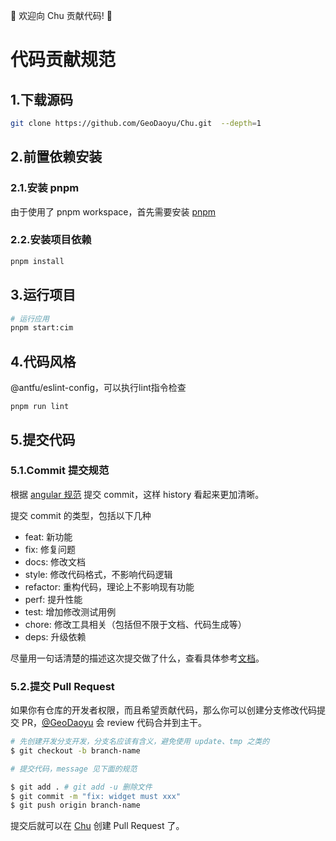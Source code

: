 🎉 欢迎向 Chu 贡献代码! 🎉

# 代码贡献规范

## 1.下载源码

```bash
git clone https://github.com/GeoDaoyu/Chu.git  --depth=1
```

## 2.前置依赖安装

### 2.1.安装 pnpm

由于使用了 pnpm workspace，首先需要安装 [pnpm](https://pnpm.io/installation)

### 2.2.安装项目依赖

```bash
pnpm install
```

## 3.运行项目

```bash
# 运行应用
pnpm start:cim
```

## 4.代码风格

@antfu/eslint-config，可以执行lint指令检查

```shell
pnpm run lint
```

## 5.提交代码

### 5.1.Commit 提交规范

根据 [angular 规范](https://github.com/angular/angular.js/blob/master/CONTRIBUTING.md#commit-message-format) 提交 commit，这样 history 看起来更加清晰。

提交 commit 的类型，包括以下几种

- feat: 新功能
- fix: 修复问题
- docs: 修改文档
- style: 修改代码格式，不影响代码逻辑
- refactor: 重构代码，理论上不影响现有功能
- perf: 提升性能
- test: 增加修改测试用例
- chore: 修改工具相关（包括但不限于文档、代码生成等）
- deps: 升级依赖

尽量用一句话清楚的描述这次提交做了什么，查看具体参考[文档](https://docs.google.com/document/d/1QrDFcIiPjSLDn3EL15IJygNPiHORgU1_OOAqWjiDU5Y/edit)。

### 5.2.提交 Pull Request

如果你有仓库的开发者权限，而且希望贡献代码，那么你可以创建分支修改代码提交 PR，[@GeoDaoyu](https://github.com/GeoDaoyu) 会 review 代码合并到主干。

```bash
# 先创建开发分支开发，分支名应该有含义，避免使用 update、tmp 之类的
$ git checkout -b branch-name

# 提交代码，message 见下面的规范

$ git add . # git add -u 删除文件
$ git commit -m "fix: widget must xxx"
$ git push origin branch-name
```

提交后就可以在 [Chu](https://github.com/GeoDaoyu/Chu/pulls) 创建 Pull Request 了。
